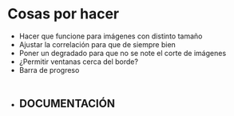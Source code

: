 ﻿<h1>Cosas por hacer</h1>
<ul>
<li>Hacer que funcione para imágenes con distinto tamaño</li>
<li>Ajustar la correlación para que de siempre bien</li>
<li>Poner un degradado para que no se note el corte de imágenes</li>
<li>¿Permitir ventanas cerca del borde?</li>
<li>Barra de progreso</li>
<br/>
<li><h2>DOCUMENTACIÓN</h2></li>
</ul>

